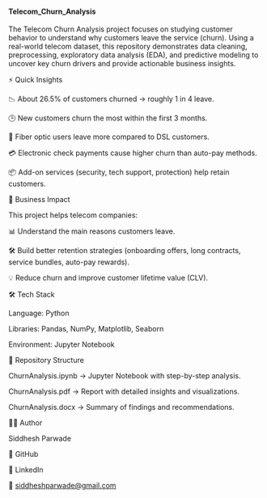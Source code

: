 #### Telecom_Churn_Analysis

The Telecom Churn Analysis project focuses on studying customer behavior to understand why customers leave the service (churn). Using a real-world telecom dataset, this repository demonstrates data cleaning, preprocessing, exploratory data analysis (EDA), and predictive modeling to uncover key churn drivers and provide actionable business insights.

⚡ Quick Insights

📉 About 26.5% of customers churned → roughly 1 in 4 leave.

🕒 New customers churn the most within the first 3 months.

📡 Fiber optic users leave more compared to DSL customers.

💳 Electronic check payments cause higher churn than auto-pay methods.

📦 Add-on services (security, tech support, protection) help retain customers.

🎯 Business Impact

This project helps telecom companies:

📊 Understand the main reasons customers leave.

🛠 Build better retention strategies (onboarding offers, long contracts, service bundles, auto-pay rewards).

💡 Reduce churn and improve customer lifetime value (CLV).

🛠 Tech Stack

Language: Python

Libraries: Pandas, NumPy, Matplotlib, Seaborn

Environment: Jupyter Notebook

📂 Repository Structure

ChurnAnalysis.ipynb → Jupyter Notebook with step-by-step analysis.

ChurnAnalysis.pdf → Report with detailed insights and visualizations.

ChurnAnalysis.docx → Summary of findings and recommendations.

👨‍💻 Author

Siddhesh Parwade

🔗 GitHub

🔗 LinkedIn

📧 siddheshparwade@gmail.com
